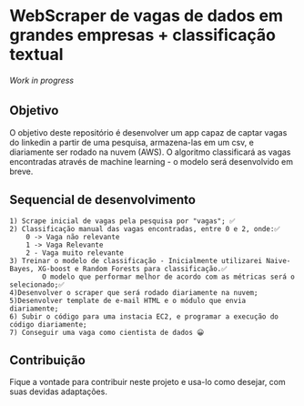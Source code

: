 # WebScraper de vagas de dados em grandes empresas + classificação textual 


###### Work in progress

## Objetivo

O objetivo deste repositório é desenvolver um app capaz de captar vagas do linkedin a partir de uma pesquisa, armazena-las em um csv, e diariamente ser rodado na nuvem (AWS). 
O algoritmo classificará as vagas encontradas através de machine learning - o modelo será desenvolvido em breve. 

## Sequencial de desenvolvimento
    1) Scrape inicial de vagas pela pesquisa por "vagas"; ✅
    2) Classificação manual das vagas encontradas, entre 0 e 2, onde:✅
        0 -> Vaga não relevante
        1 -> Vaga Relevante
        2 - Vaga muito relevante
    3) Treinar o modelo de classificação - Inicialmente utilizarei Naive-Bayes, XG-boost e Random Forests para classificação.✅ 
            O modelo que performar melhor de acordo com as métricas será o selecionado;✅
    4)Desenvolver o scraper que será rodado diariamente na nuvem;
    5)Desenvolver template de e-mail HTML e o módulo que envia diariamente;
    6) Subir o código para uma instacia EC2, e programar a execução do código diariamente;
    7) Conseguir uma vaga como cientista de dados 😀
## Contribuição
Fique a vontade para contribuir neste projeto e usa-lo como desejar, com suas devidas adaptações.
